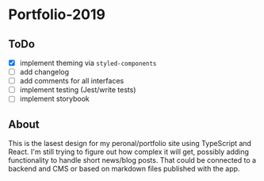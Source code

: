 # Portfolio-2019

## ToDo

- [x] implement theming via `styled-components`
- [ ] add changelog
- [ ] add comments for all interfaces
- [ ] implement testing (Jest/write tests)
- [ ] implement storybook

## About

This is the lasest design for my peronal/portfolio site using TypeScript and React. I'm still trying to figure out how complex it will get, possibly adding functionality to handle short news/blog posts. That could be connected to a backend and CMS or based on markdown files published with the app.
